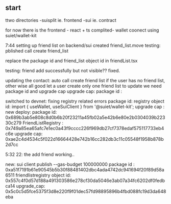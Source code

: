 ## start
ttwo directories
-suisplit ie. frontend
-sui ie. contract

for now there is the frontend - react + ts 
    complited- wallet coonect using suiet/wallet-kit

7:44
    setting up friend list on backend/sui
    created friend_list.move
    testing:
        pblished
        call create friend_list

replace the package id and friend_list object id in friendList.tsx

testing:
    friend add successfully but not visible??
    fixed.

updating the contact:
    auto call create friend list if the user has no friend list, other wise all good
    let a user create only one friend list
    to update we need package id and upgrade cap
    upgrade cap: 
    package id : 


switched to devnet:
    fixing registry related errors
    package id: 
    registry object id: 
    import { useWallet, useSuiClient } from '@suiet/wallet-kit';
    upgrade cap : 
new deploy:
    package id: 0x689b3ab5e808c8d0b6b20f23211a45fb02a5e42b6e80e2b0304039b22330c279
    FriendListRegistry : 0x749a85ea65afc7e1ec0a43f9cccc226f969db27cf7378edaf575117733eb4c6e
    upgrade cap: 0xae2c4d4534c5f022d16664428e742b16cc282db3c11c05548f1958b878b2d7cc


5:32 22: the add friend working..


new:
    sui client publish --gas-budget 100000000
    package id : 0xa51f7191b61e90545b5b30f88481402dbc4ada4742dc941694f20f89d58a6511
    friendlistregistry object id: 0x557c4f0d57d188a491303586e278cf30da5046e3ab07a34fc6202df0fedbca14
    upgrade_cap: 0x5c0c5d5fce5375f3d8e220f9f01dec57fd98895896b4fbd088fc19d3da648eba


